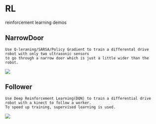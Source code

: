 # RL
reinforcement learning demos
## NarrowDoor
    Use Q-leraning/SARSA/Policy Gradient to train a differental drive robot with only two ultrasonic sensors 
    to go through a narrow door which is just a little wider than the robot.
![](https://github.com/marooncn/RL/blob/master/NarrowDoor/image/1.gif)
## Follower
    Use Deep Reinforcement Learning(DQN) to train a differential drive robot with a kinect to follow a worker.
    To speed up training, supervised learning is used.
![](https://github.com/marooncn/RL/blob/master/Follower/image/2.gif)
